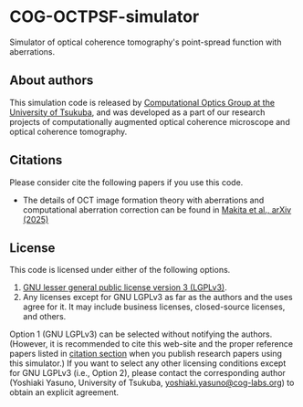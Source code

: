 # COG-OCTPSF-simulator

Simulator of optical coherence tomography's point-spread function with aberrations.

## About authors

This simulation code is released by [Computational Optics Group at the University of Tsukuba](https://cog-news.blogspot.com/), and was developed as a part of our research projects of computationally augmented optical coherence microscope and optical coherence tomography.

## Citations

Please consider cite the following papers if you use this code.

- The details of OCT image formation theory with aberrations and computational aberration correction can be found in [Makita et al., arXiv (2025)](https://doi.org/10.48550/arXiv.2501.15011)

## License

This code is licensed under either of the following options.

1. [GNU lesser general public license version 3 (LGPLv3)](LICENSE_GnuLGPLv3.md).
2. Any licenses except for GNU LGPLv3 as far as the authors and the uses agree for it. It may include business licenses, closed-source licenses, and others.

Option 1 (GNU LGPLv3) can be selected without notifying the authors. (However, it is recommended to cite this web-site and the proper reference papers listed in [citation section](#Citations) when you publish research papers using this simulator.)
If you want to select any other licensing conditions except for GNU LGPLv3 (i.e., Option 2), please contact the corresponding author (Yoshiaki Yasuno, University of Tsukuba, <yoshiaki.yasuno@cog-labs.org>) to obtain an explicit agreement.
